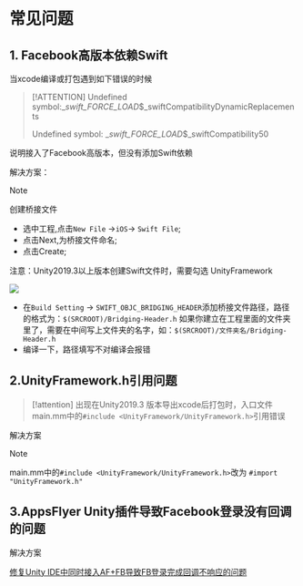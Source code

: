 # 常见问题

## 1. Facebook高版本依赖Swift

当xcode编译或打包遇到如下错误的时候

> [!ATTENTION]
> Undefined symbol:__swift_FORCE_LOAD_$_swiftCompatibilityDynamicReplacements
> 
> Undefined symbol: __swift_FORCE_LOAD_$_swiftCompatibility50

说明接入了Facebook高版本，但没有添加Swift依赖

解决方案：

> [!NOTE]
> 创建桥接文件

- 选中工程,点击`New File` ->`iOS`-> `Swift File`;
- 点击Next,为桥接文件命名;
- 点击Create;

注意：Unity2019.3以上版本创建Swift文件时，需要勾选 UnityFramework

![](http://doc.gamehaus.com/uploads/202104/6085090081ab5_60850900.png)

- 在`Build Setting` -> `SWIFT_OBJC_BRIDGING_HEADER`添加桥接文件路径，路径的格式为：`$(SRCROOT)/Bridging-Header.h`  如果你建立在工程里面的文件夹里了，需要在中间写上文件夹的名字，如：`$(SRCROOT)/文件夹名/Bridging-Header.h`
- 编译一下，路径填写不对编译会报错


## 2.UnityFramework.h引用问题

> [!attention]
> 出现在Unity2019.3 版本导出xcode后打包时，入口文件main.mm中的`#include <UnityFramework/UnityFramework.h>`引用错误

解决方案

> [!note]
> main.mm中的`#include <UnityFramework/UnityFramework.h>`改为
`#import "UnityFramework.h"`


## 3.AppsFlyer Unity插件导致Facebook登录没有回调的问题

解决方案

[修复Unity IDE中同时接入AF+FB导致FB登录完成回调不响应的问题](https://github.com/Avid-ly/AASDK-UnityPackage/blob/master/%E4%BF%AE%E5%A4%8DAF%2BFB%E5%AF%BC%E8%87%B4FB%E7%99%BB%E5%BD%95%E5%AE%8C%E6%88%90%E5%9B%9E%E8%B0%83%E4%B8%8D%E5%93%8D%E5%BA%94%E7%9A%84%E9%97%AE%E9%A2%98.md)